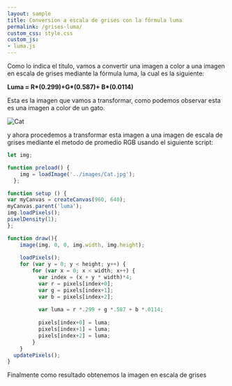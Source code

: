 ```yaml
---
layout: sample
title: Conversion a escala de grises con la fórmula luma
permalink: /grises-luma/
custom_css: style.css
custom_js:
- luma.js
---
```

Como lo indica el titulo, vamos a convertir una imagen a color a una imagen en escala de grises mediante la fórmula luma, la cual es la siguiente:

<div class="center-text">
    <b>Luma = R*(0.299)+G*(0.587)+ B*(0.0114)</b>
</div>

Esta es la imagen que vamos a transformar, como podemos observar esta es una imagen a color de un gato.

<img src="../images/Cat.jpg" alt="Cat">

y ahora procedemos a transformar esta imagen a una imagen de escala de grises mediante el metodo de promedio RGB usando el siguiente script:

```js
let img;

function preload() {
    img = loadImage('../images/Cat.jpg');
  };

function setup () {
var myCanvas = createCanvas(960, 640);
myCanvas.parent('luma');
img.loadPixels();
pixelDensity(1);
};

function draw(){
    image(img, 0, 0, img.width, img.height);
    
    loadPixels();
    for (var y = 0; y < height; y++) {
        for (var x = 0; x < width; x++) {
          var index = (x + y * width)*4;
          var r = pixels[index+0];
          var g = pixels[index+1];
          var b = pixels[index+2];  
          
          var luma = r *.299 + g *.587 + b *.0114;
          
          pixels[index+0] = luma;
          pixels[index+1] = luma;
          pixels[index+2] = luma;
        }
    }
  updatePixels();
}
```
Finalmente como resultado obtenemos la imagen en escala de grises
<div class="sketch-luma" id='luma'></div>